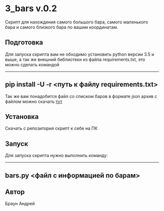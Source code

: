 # 3_bars v.0.2

Скрипт для нахождения самого большого бара, самого маленького бара и самого близкого бара по вашим координатам.

## Подготовка

Для запуска скрипта вам не обходимо установить python версии 3.5 и выше, а так же внешний библиотеки из файла requirements.txt, это можно сделать командой

---
pip install -U -r <путь к файлу requirements.txt>
---

Так же вам понадобится файл со списком баров в формате json архив с файлом можно скачать [тут](http://data.mos.ru/opendata/export/1796/json/2/1)

## Установка

Скачать с репозитория скрипт к себе на ПК
## Запуск

Для запуска скрипта нужно выполнить команду:

---
bars.py <файл с информацией по барам>
---

## Автор 

Браун Андрей
